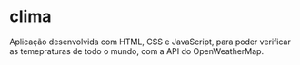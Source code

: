 # clima
Aplicação desenvolvida com HTML, CSS e JavaScript, para poder verificar as temepraturas de todo o mundo, com a API do OpenWeatherMap.


